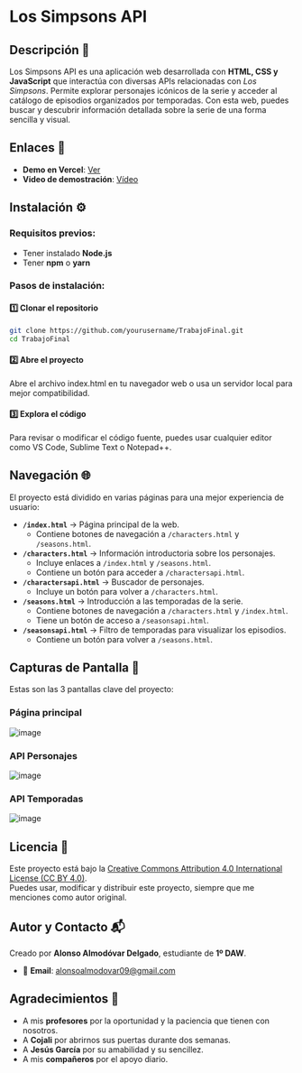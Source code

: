 # Los Simpsons API

## Descripción 📝
Los Simpsons API es una aplicación web desarrollada con **HTML, CSS y JavaScript** que interactúa con diversas APIs relacionadas con *Los Simpsons*. Permite explorar personajes icónicos de la serie y acceder al catálogo de episodios organizados por temporadas. Con esta web, puedes buscar y descubrir información detallada sobre la serie de una forma sencilla y visual.

## Enlaces 🔗
- **Demo en Vercel**: [Ver](https://trabajo-final-ivory-psi.vercel.app/)
- **Video de demostración**: [Vídeo](https://drive.google.com/drive/u/0/folders/1X36Ds2ctXs3o3yLz7GERwrrDHEopR1Ws)

## Instalación ⚙️
### Requisitos previos:
- Tener instalado **Node.js**
- Tener **npm** o **yarn**

### Pasos de instalación:
#### 1️⃣ Clonar el repositorio
```sh
git clone https://github.com/yourusername/TrabajoFinal.git
cd TrabajoFinal
```
#### 2️⃣ Abre el proyecto 
Abre el archivo index.html en tu navegador web o usa un servidor local para mejor compatibilidad.

#### 3️⃣ Explora el código
Para revisar o modificar el código fuente, puedes usar cualquier editor como VS Code, Sublime Text o Notepad++.

## Navegación 🌐
El proyecto está dividido en varias páginas para una mejor experiencia de usuario:

- **`/index.html`** → Página principal de la web.
  - Contiene botones de navegación a `/characters.html` y `/seasons.html`.
- **`/characters.html`** → Información introductoria sobre los personajes.
  - Incluye enlaces a `/index.html` y `/seasons.html`.
  - Contiene un botón para acceder a `/charactersapi.html`.
- **`/charactersapi.html`** → Buscador de personajes.
  - Incluye un botón para volver a `/characters.html`.
- **`/seasons.html`** → Introducción a las temporadas de la serie.
  - Contiene botones de navegación a `/characters.html` y `/index.html`.
  - Tiene un botón de acceso a `/seasonsapi.html`.
- **`/seasonsapi.html`** → Filtro de temporadas para visualizar los episodios.
  - Contiene un botón para volver a `/seasons.html`.

## Capturas de Pantalla 📸
Estas son las 3 pantallas clave del proyecto:
### Página principal
![image](https://github.com/user-attachments/assets/2186a55d-ff6f-45e5-abe0-2a9368fc77b2)
### API Personajes
![image](https://github.com/user-attachments/assets/bcd337ca-946c-45ed-9c5d-da18f22b4fa4)
### API Temporadas
![image](https://github.com/user-attachments/assets/0d59ca93-bdd1-44ec-8b6a-4b5351f5315b)

## Licencia 📜
Este proyecto está bajo la [Creative Commons Attribution 4.0 International License (CC BY 4.0)](https://creativecommons.org/licenses/by/4.0/).  
Puedes usar, modificar y distribuir este proyecto, siempre que me menciones como autor original.

## Autor y Contacto 📬
Creado por **Alonso Almodóvar Delgado**, estudiante de **1º DAW**.
- 📩 **Email**: [alonsoalmodovar09@gmail.com](mailto:alonsoalmodovar09@gmail.com)

## Agradecimientos 🙏
 - A mis **profesores** por la oportunidad y la paciencia que tienen con nosotros.
 - A **Cojali** por abrirnos sus puertas durante dos semanas.
 - A **Jesús García** por su amabilidad y su sencillez.
 - A mis **compañeros** por el apoyo diario.

